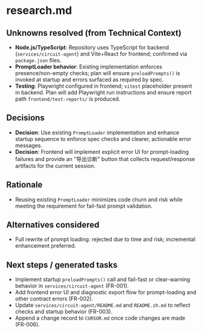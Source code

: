 ﻿# research.md

## Unknowns resolved (from Technical Context)

- **Node.js/TypeScript**: Repository uses TypeScript for backend (`services/circuit-agent`) and Vite+React for frontend; confirmed via `package.json` files.
- **PromptLoader behavior**: Existing implementation enforces presence/non-empty checks; plan will ensure `preloadPrompts()` is invoked at startup and errors surfaced as required by spec.
- **Testing**: Playwright configured in frontend; `vitest` placeholder present in backend. Plan will add Playwright run instructions and ensure report path `frontend/test-reports/` is produced.

## Decisions

- **Decision**: Use existing `PromptLoader` implementation and enhance startup sequence to enforce spec checks and clearer, actionable error messages.
- **Decision**: Frontend will implement explicit error UI for prompt-loading failures and provide an "导出诊断" button that collects request/response artifacts for the current session.

## Rationale

- Reusing existing `PromptLoader` minimizes code churn and risk while meeting the requirement for fail-fast prompt validation.

## Alternatives considered

- Full rewrite of prompt loading: rejected due to time and risk; incremental enhancement preferred.

## Next steps / generated tasks

- Implement startup `preloadPrompts()` call and fail-fast or clear-warning behavior in `services/circuit-agent` (FR-001).
- Add frontend error UI and diagnostic export flow for prompt-loading and other contract errors (FR-002).
- Update `services/circuit-agent/README.md` and `README.zh.md` to reflect checks and startup behavior (FR-003).
- Append a change record to `CURSOR.md` once code changes are made (FR-006).


